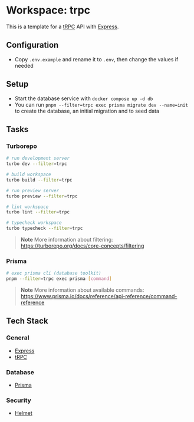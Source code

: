 # Workspace: trpc

This is a template for a [tRPC](https://trpc.io) API with [Express](https://expressjs.com).

## Configuration

- Copy `.env.example` and rename it to `.env`, then change the values if needed

## Setup

- Start the database service with `docker compose up -d db`
- You can run `pnpm --filter=trpc exec prisma migrate dev --name=init` to create the database, an initial migration and to seed data

## Tasks

### Turborepo

```sh
# run development server
turbo dev --filter=trpc

# build workspace
turbo build --filter=trpc

# run preview server
turbo preview --filter=trpc

# lint workspace
turbo lint --filter=trpc

# typecheck workspace
turbo typecheck --filter=trpc
```

> **Note**
> More information about filtering: https://turborepo.org/docs/core-concepts/filtering

### Prisma

```sh
# exec prisma cli (database toolkit)
pnpm --filter=trpc exec prisma [command]
```

> **Note**
> More information about available commands: https://www.prisma.io/docs/reference/api-reference/command-reference

## Tech Stack

### General

- [Express](https://expressjs.com)
- [tRPC](https://trpc.io)

### Database

- [Prisma](https://www.prisma.io)

### Security

- [Helmet](https://helmetjs.github.io)

